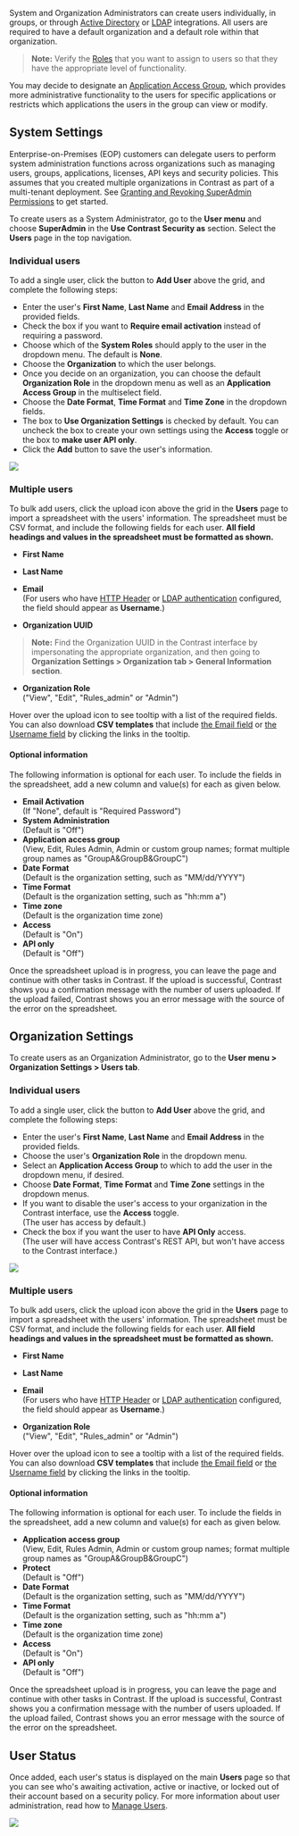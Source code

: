<!--
title: "Create Users"
description: "Creating Users in Contrast TeamServer"
tags: "Admin onboarding TeamServer user settings license defend protection create"
-->

System and Organization Administrators can create users individually, in groups, or through [Active Directory](installation-setupauth.html#ad) or [LDAP](installation-setupauth.html#ldap) integrations. All users are required to have a default organization and a default role within that organization. 

>**Note:** Verify the [Roles](admin-manageorgsroleperm.html#roles) that you want to assign to users so that they have the appropriate level of functionality.

You may decide to designate an [Application Access Group](admin-onboardteam.html#group), which provides more administrative functionality to the users for specific applications or restricts which applications the users in the group can view or modify.

## System Settings

Enterprise-on-Premises (EOP) customers can delegate users to perform system administration functions across organizations such as managing users, groups, applications, licenses, API keys and security policies. This assumes that you created multiple organizations in Contrast as part of a multi-tenant deployment. See [Granting and Revoking SuperAdmin Permissions](admin-manageorgs.html#sa) to get started.

To create users as a System Administrator, go to the **User menu** and choose **SuperAdmin** in the **Use Contrast Security as** section. Select the **Users** page in the top navigation. 

### Individual users

To add a single user, click the button to **Add User** above the grid, and complete the following steps: 

* Enter the user's **First Name**, **Last Name** and **Email Address** in the provided fields. 
* Check the box if you want to **Require email activation** instead of requiring a password.
* Choose which of the **System Roles** should apply to the user in the dropdown menu. The default is **None**. 
* Choose the **Organization** to which the user belongs. 
* Once you decide on an organization, you can choose the default **Organization Role** in the dropdown menu as well as an **Application Access Group** in the multiselect field.
* Choose the **Date Format**, **Time Format** and **Time Zone** in the dropdown fields. 
* The box to **Use Organization Settings** is checked by default. You can uncheck the box to create your own settings using the **Access** toggle or the box to **make user API only**. 
* Click the **Add** button to save the user's information. 

<a href="assets/images/User-system-admin.png" rel="lightbox" title="Add a user as a Super Administrator"><img class="thumbnail" src="assets/images/User-system-admin.png"/></a>


### Multiple users 

To bulk add users, click the upload icon above the grid in the **Users** page to import a spreadsheet with the users' information. The spreadsheet must be CSV format, and include the following fields for each user. **All field headings and values in the spreadsheet must be formatted as shown.** 

* **First Name** 
* **Last Name**
* **Email** <br> (For users who have [HTTP Header](installation-setupauth.html#http-proxy) or [LDAP authentication](installation-setupauth.html) configured, the field should appear as **Username**.) 

* **Organization UUID**

> **Note:** Find the Organization UUID in the Contrast interface by impersonating the appropriate organization, and then going to **Organization Settings > Organization tab > General Information section**. 

* **Organization Role** <br> ("View", "Edit", "Rules_admin" or "Admin")

Hover over the upload icon to see tooltip with a list of the required fields. You can also download **CSV templates** that include [the Email field](assets/attachments/user_upload/Contrast-user-upload-template-superadmin-email.csv) or [the Username field](assets/attachments/user_upload/Contrast-user-upload-template-superadmin-username.csv) by clicking the links in the tooltip. 

#### Optional information 

The following information is optional for each user. To include the fields in the spreadsheet, add a new column and value(s) for each as given below. 

* **Email Activation** <br> (If "None", default is "Required Password")
* **System Administration** <br> (Default is "Off")
* **Application access group** <br> (View, Edit, Rules Admin, Admin or custom group names; format multiple group names as "GroupA&GroupB&GroupC")
* **Date Format** <br> (Default is the organization setting, such as "MM/dd/YYYY")
* **Time Format** <br> (Default is the organization setting, such as "hh:mm a")
* **Time zone** <br> (Default is the organization time zone)
* **Access** <br> (Default is "On")
* **API only** <br> (Default is "Off")

Once the spreadsheet upload is in progress, you can leave the page and continue with other tasks in Contrast. If the upload is successful, Contrast shows you a confirmation message with the number of users uploaded. If the upload failed, Contrast shows you an error message with the source of the error on the spreadsheet.

## Organization Settings

To create users as an Organization Administrator, go to the **User menu > Organization Settings > Users tab**. 

### Individual users

To add a single user, click the button to **Add User** above the grid, and complete the following steps: 

* Enter the user's **First Name**, **Last Name** and **Email Address** in the provided fields. 
* Choose the user's **Organization Role** in the dropdown menu. 
* Select an **Application Access Group** to which to add the user in the dropdown menu, if desired. 
* Choose **Date Format**, **Time Format** and **Time Zone** settings in the dropdown menus. 
* If you want to disable the user's access to your organization in the Contrast interface, use the **Access** toggle. <br> (The user has access by default.)
* Check the box if you want the user to have **API Only** access. <br> (The user will have access Contrast's REST API, but won't have access to the Contrast interface.)

<a href="assets/images/Create_User.png" rel="lightbox" title="Add a user as an Organization Administrator"><img class="thumbnail" src="assets/images/Create_User.png"/></a>

### Multiple users

To bulk add users, click the upload icon above the grid in the **Users** page to import a spreadsheet with the users' information. The spreadsheet must be CSV format, and include the following fields for each user. **All field headings and values in the spreadsheet must be formatted as shown.** 

* **First Name**
* **Last Name** 
* **Email** <br> (For users who have [HTTP Header](installation-setupauth.html#http-proxy) or [LDAP authentication](installation-setupauth.html) configured, the field should appear as **Username**.) 

* **Organization Role** <br> ("View", "Edit", "Rules_admin" or "Admin")

Hover over the upload icon to see a tooltip with a list of the required fields. You can also download **CSV templates** that include [the Email field](assets/attachments/user_upload/Contrast-user-upload-template-organizationadmin-email.csv) or [the Username field](assets/attachments/user_upload/Contrast-user-upload-template-organizationadmin-username.csv) by clicking the links in the tooltip. 

#### Optional information 

The following information is optional for each user. To include the fields in the spreadsheet, add a new column and value(s) for each as given below. 

* **Application access group** <br> (View, Edit, Rules Admin, Admin or custom group names; format multiple group names as "GroupA&GroupB&GroupC")
* **Protect** <br> (Default is "Off")
* **Date Format** <br> (Default is the organization setting, such as "MM/dd/YYYY")
* **Time Format** <br> (Default is the organization setting, such as "hh:mm a")
* **Time zone** <br> (Default is the organization time zone)
* **Access** <br> (Default is "On")
* **API only** <br> (Default is "Off")

Once the spreadsheet upload is in progress, you can leave the page and continue with other tasks in Contrast. If the upload is successful, Contrast shows you a confirmation message with the number of users uploaded. If the upload failed, Contrast shows you an error message with the source of the error on the spreadsheet.

## User Status

Once added, each user's status is displayed on the main **Users** page so that you can see who's awaiting activation, active or inactive, or locked out of their account based on a security policy. For more information about user administration, read how to [Manage Users](admin-manageorgs.html#manage-user). 

<a href="assets/images/User-grid.png" rel="lightbox" title="Users grid for Organization Administrators"><img class="thumbnail" src="assets/images/User-grid.png"/></a>



